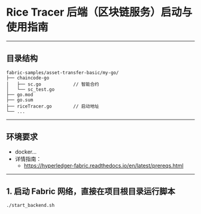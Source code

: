 # Rice Tracer 后端（区块链服务）启动与使用指南

---

## 目录结构

```
fabric-samples/asset-transfer-basic/my-go/
├── chaincode-go
│   ├── sc.go            // 智能合约
│   └── sc_test.go
├── go.mod
├── go.sum
├── riceTracer.go        // 启动地址
└── ...
```
---

## 环境要求

- docker...
- 详情指南：
    - https://hyperledger-fabric.readthedocs.io/en/latest/prereqs.html

---

## 1. 启动 Fabric 网络，直接在项目根目录运行脚本

```bash
./start_backend.sh
```

